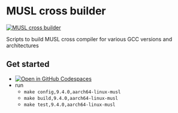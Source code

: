 # MUSL cross builder

[![MUSL cross builder](https://github.com/TheCBaH/musl-cross-make.builder/actions/workflows/build.yml/badge.svg?branch=master)](https://github.com/TheCBaH/musl-cross-make.builder/actions/workflows/build.yml)

Scripts to build MUSL cross compiler for various GCC versions and architectures

## Get started
* [![Open in GitHub Codespaces](https://github.com/codespaces/badge.svg)](https://github.com/codespaces/new?hide_repo_select=true&ref=master&repo=608718835)
* run
  * `make config,9.4.0,aarch64-linux-musl`
  * `make build,9.4.0,aarch64-linux-musl`
  * `make test,9.4.0,aarch64-linux-musl`
